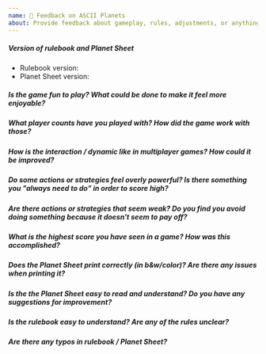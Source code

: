 ```yaml
---
name: 📓 Feedback on ASCII Planets
about: Provide feedback about gameplay, rules, adjustments, or anything else that will improve the game
---
```

##### Version of rulebook and Planet Sheet

- Rulebook version:
- Planet Sheet version:

##### Is the game fun to play? What could be done to make it feel more enjoyable?


##### What player counts have you played with? How did the game work with those?


##### How is the interaction / dynamic like in multiplayer games? How could it be improved?


##### Do some actions or strategies feel overly powerful? Is there something you "always need to do" in order to score high?


##### Are there actions or strategies that seem weak? Do you find you avoid doing something because it doesn't seem to pay off?


##### What is the highest score you have seen in a game? How was this accomplished?


##### Does the Planet Sheet print correctly (in b&w/color)? Are there any issues when printing it?


##### Is the the Planet Sheet easy to read and understand? Do you have any suggestions for improvement?
<!--- Describe what you expected to happen when running the steps above -->


##### Is the rulebook easy to understand? Are any of the rules unclear?


##### Are there any typos in rulebook / Planet Sheet?
